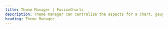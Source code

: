 ```yaml
---
title: Theme Manager | FusionCharts
description: Theme manager can centralize the aspects for a chart, gauge or map. This section talks about visual appearance, behaviour and intelligence of a chart
heading: Theme Manager
---
```


